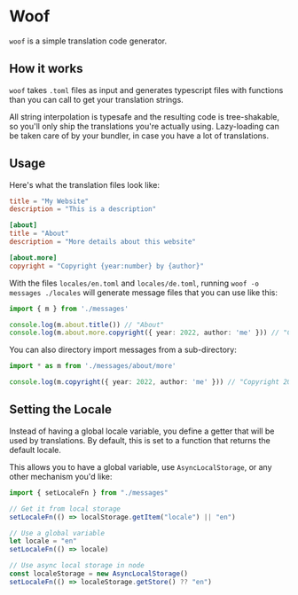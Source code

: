 # Woof

`woof` is a simple translation code generator.

## How it works

`woof` takes `.toml` files as input and generates typescript files with functions than you can call to get your translation strings.

All string interpolation is typesafe and the resulting code is tree-shakable, so you'll only ship the translations you're actually using. Lazy-loading can be taken care of by your bundler, in case you have a lot of translations.

## Usage

Here's what the translation files look like:

```toml
title = "My Website"
description = "This is a description"

[about]
title = "About"
description = "More details about this website"

[about.more]
copyright = "Copyright {year:number} by {author}"
```

With the files `locales/en.toml` and `locales/de.toml`, running `woof -o messages ./locales` will generate message files that you can use like this:

```typescript
import { m } from './messages'

console.log(m.about.title()) // "About"
console.log(m.about.more.copyright({ year: 2022, author: 'me' })) // "Copyright 2022 by me"
```

You can also directory import messages from a sub-directory:

```typescript
import * as m from './messages/about/more'

console.log(m.copyright({ year: 2022, author: 'me' })) // "Copyright 2022 by me"
```

## Setting the Locale

Instead of having a global locale variable, you define a getter that will be used by translations. By default, this is set to a function that returns the default locale.

This allows you to have a global variable, use `AsyncLocalStorage`, or any other mechanism you'd like:

```typescript
import { setLocaleFn } from "./messages"

// Get it from local storage
setLocaleFn(() => localStorage.getItem("locale") || "en")

// Use a global variable
let locale = "en"
setLocaleFn(() => locale)

// Use async local storage in node
const localeStorage = new AsyncLocalStorage()
setLocaleFn(() => localeStorage.getStore() ?? "en")
```
